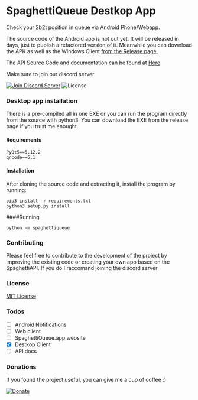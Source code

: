 # SpaghettiQueue Destkop App
Check your 2b2t position in queue via Android Phone/Webapp.

The source code of the Android app is not out yet. It will be released in days, just to publish a refactored version of it. Meanwhile you can download the APK as well as the Windows Client [from the Release page.](https://github.com/giorgioshine/SpaghettiQueue/releases/tag/alpha)

The API Source Code and documentation can be found at [Here](http://github.com/giorgioshine/SpaghettiQueueAPI) 

Make sure to join our discord server

[![Join Discord Server](https://img.shields.io/badge/Join%20our-Discord-%237289da)](https://discord.gg/tAWtPUW) ![License](https://img.shields.io/github/license/giorgioshine/SpaghettiQueue) 
### Desktop app installation
There is a pre-compiled all in one EXE or you can run the program directly from the source with python3.
You can download the EXE from the release page if you trust me enought.

#### Requirements
```
PyQt5==5.12.2
qrcode==6.1
```
#### Installation
After cloning the source code and extracting it, install the program by running:
```
pip3 install -r requirements.txt
python3 setup.py install
```


####Running
```
python -m spaghettiqueue
```

### Contributing
Please feel free to contribute to the development of the project by improving the existing code or creating your own app based on the SpaghettiAPI. If you do I raccomand joining the discord server


### License
[MIT License](http://github.com/giorgioshine/SpaghettiQueue/LICENSE)


### Todos
* [ ] Android Notifications 
* [ ] Web client
* [ ] SpaghettiQueue.app website
* [X] Destkop Client
* [ ] API docs

### Donations
If you found the project useful, you can give me a cup of coffee :) 

[![Donate](https://img.shields.io/badge/Donate-PayPal-blue.svg)](http://paypal.me/spaghettiqueue)
